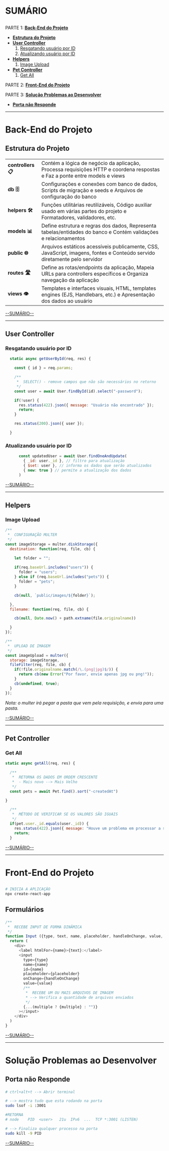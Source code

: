 # <p id="sumario">SUMÁRIO</p>

PARTE 1: <a href="#backend" style="font-weight: bold">Back-End do Projeto</a>

- <a href="#estrutura-projeto" style="font-weight: bold">Estrutura do Projeto</a>
- <a href="#user-controller" style="font-weight: bold">User Controller</a>
  1. <a href="#resgate-user-id">Resgatando usuário por ID</a>
  2. <a href="#atualiza-user-id">Atualizando usuário por ID</a>
- <a href="#helpers" style="font-weight: bold">Helpers</a>
  1. <a href="#image-upload">Image Upload</a>
- <a href="#pet-controller" style="font-weight: bold">Pet Controller</a>
  1. <a href="#get-all">Get All</a>

PARTE 2: <a href="#frontent" style="font-weight: bold">Front-End do Projeto</a>

PARTE 3: <a href="#problemas-desenvolvimento" style="font-weight: bold">Solução Problemas ao Desenvolver</a>

- <a href="#porta-nao-responde" style="font-weight: bold">Porta não Responde</a>



---

# <p id="backend">Back-End do Projeto</p>

## <p id="estrutura-projeto">Estrutura do Projeto</p>

|                    |                                                                                                                            |
|--------------------|----------------------------------------------------------------------------------------------------------------------------|
| **controllers 📋** | Contém a lógica de negócio da aplicação, Processa requisições HTTP e coordena respostas e Faz a ponte entre models e views |
| **db 🗄️**          | Configurações e conexões com banco de dados, Scripts de migração e seeds e Arquivos de configuração do banco               |
| **helpers 🛠️**     | Funções utilitárias reutilizáveis, Código auxiliar usado em várias partes do projeto e Formatadores, validadores, etc.     |
| **models 📊**      | Define estrutura e regras dos dados, Representa tabelas/entidades do banco e Contém validações e relacionamentos           |
| **public 🌐**      | Arquivos estáticos acessíveis publicamente, CSS, JavaScript, imagens, fontes e Conteúdo servido diretamente pelo servidor  |
| **routes 🛣️**      | Define as rotas/endpoints da aplicação, Mapeia URLs para controllers específicos e Organiza navegação da aplicação         |
| **views 👁️**       | Templates e interfaces visuais, HTML, templates engines (EJS, Handlebars, etc.) e Apresentação dos dados ao usuário        |

<a href="#sumario">--SUMÁRIO--</a>

---

## <p id="user-controller">User Controller</p>

### <p id="resgate-user-id">Resgatando usuário por ID</p>

```javascript
  static async getUserById(req, res) {

    const { id } = req.params;

    /**
     *  SELECT() - remove campos que não são necessários no retorno
     */
    const user = await User.findById(id).select("-password");

    if(!user) {
      res.status(422).json({ message: "Usuário não encontrado" });
      return;
    }

    res.status(200).json({ user });

  }
```

### <p id="atualiza-user-id">Atualizando usuário por ID</p>

```javascript
      const updatedUser = await User.findOneAndUpdate(
        { _id: user._id }, // filtro para atualização
        { $set: user }, // informa os dados que serão atualizados
        { new: true } // permite a atualização dos dados
      )
```

<a href="#sumario">--SUMÁRIO--</a>

---

## <p id="helpers">Helpers</p>

### <p id="image-upload">Image Upload</p>

```javascript
/**
 *  CONFIGURAÇÃO MULTER 
 */
const imageStorage = multer.diskStorage({
  destination: function(req, file, cb) {

    let folder = "";
    
    if(req.baseUrl.includes("users")) {
      folder = "users";
    } else if (req.baseUrl.includes("pets")) {
      folder = "pets";
    }

    cb(null, `public/images/${folder}`);

  },
  filename: function(req, file, cb) {

    cb(null, Date.now() + path.extname(file.originalname))

  }
});

/**
 *  UPLOAD DE IMAGEM 
 */
const imageUpload = multer({
  storage: imageStorage,
  fileFilter(req, file, cb) {
    if(!file.originalname.match(/\.(png|jpg)$/)) {
      return cb(new Error("Por favor, envie apenas jpg ou png!"));
    }
    cb(undefined, true);
  }
});
```

_Nota: o multer irá pegar a pasta que vem pela requisição, e envia para uma pasta._

<a href="#sumario">--SUMÁRIO--</a>

---

## <p id="pet-controller">Pet Controller</p>

### <p id="get-all">Get All</p>

```javascript
static async getAll(req, res) {

  /**
   *  RETORNA OS DADOS EM ORDEM CRESCENTE
   *  - Mais novo --> Mais Velho 
   */
  const pets = await Pet.find().sort("-createdAt")

}
```

```javascript
  /**
   *  MÉTODO DE VERIFICAR SE OS VALORES SÃO IGUAIS 
   */
  if(pet.user._id.equals(user._id)) {
    res.status(422).json({ message: "Houve um problema em processar a sua solicitação, tente novamente mais tarde" });
    return;
  }
```

<a href="#sumario">--SUMÁRIO--</a>

---

# <p id="frontent">Front-End do Projeto</p>

```bash
# INICIA A APLICAÇÃO
npx create-react-app
```

## <p id="formulário">Formulários</p>

```javascript
/**
 *  RECEBE INPUT DE FORMA DINÂMICA 
 */
function Input ({type, text, name, placeholder, handleOnChange, value, multiple}) {
  return (
    <div>
      <label htmlFor={name}>{text}:</label>
      <input 
        type={type} 
        name={name} 
        id={name} 
        placeholder={placeholder} 
        onChange={handleOnChange} 
        value={value}
        /**
         *  RECEBE UM OU MAIS ARQUIVOS DE IMAGEM
         * --> Verifica a quantidade de arquivos enviados 
         */
        {...(multiple ? {multiple} : "")}
      ></input>
    </div>
  )
}
```

<a href="#sumario">--SUMÁRIO--</a>

---

# <p id="problemas-desenvolvimento">Solução Problemas ao Desenvolver</p>

## <p id="porta-nao-responde">Porta não Responde</p>

```bash
# ctrl+alt+t --> Abrir terminal

# --> mostra tudo que esta rodando na porta
sudo lsof -i :3001

#RETORNA
# node    PID  <user>   21u  IPv6  ...  TCP *:3001 (LISTEN)

# --> Finaliza qualquer processo na porta
sudo kill -9 PID
```

<a href="#sumario">--SUMÁRIO--</a>